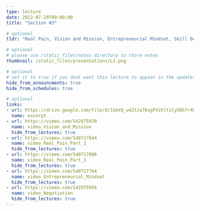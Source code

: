 ```yaml
---
type: lecture
date: 2022-07-20T09:00:00
title: "Section #3"

# optional
tldr: "Real Pain, Vision and Mission, Entrepreneurial Mindset, Skill Development."

# optional
# please use /static_files/notes directory to store notes
thumbnail: /static_files/presentations/L3.png

# optional
# set it to true if you dont want this lecture to appear in the updates section
hide_from_announcments: true
hide_from_schedules: true

# optional
links:
- url: https://drive.google.com/file/d/1UaVd_w4ZtJa76xgFViKltiCyhDGfr4LE/view?usp=sharing
  name: excerpt
- url: https://vimeo.com/542975970
  name: video_Vision_and_Mission
  hide_from_lectures: true
- url: https://vimeo.com/540717844
  name: video_Real_Pain_Part_2
  hide_from_lectures: true
- url: https://vimeo.com/540717806
  name: video_Real_Pain_Part_1
  hide_from_lectures: true
- url: https://vimeo.com/540717764
  name: video_Entrepreneurial_Mindset
  hide_from_lectures: true
- url: https://vimeo.com/542975956
  name: video_Negotiation
  hide_from_lectures: true
---
```


